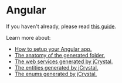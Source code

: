 # Angular 
If you haven't already, please read [this guide](/getting_started/working_frontend.md). 

Learn more about:
- [How to setup your Angular app.](setup.md)
- [The anatomy of the generated folder.](anatomy.md)
- [The web services generated by jCrystal.](webservices.md)
- [The entities generated by jCrystal.](entities.md)
- [The enums generated by jCrystal.](enums.md)